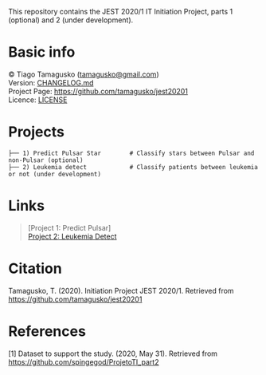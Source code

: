This repository contains the JEST 2020/1 IT Initiation Project, parts 1 (optional) and 2 (under development).

# Basic info
© Tiago Tamagusko (tamagusko@gmail.com)  
Version: [CHANGELOG.md](/CHANGELOG.md)  
Project Page: <a href="https://github.com/tamagusko/jest20201">https://github.com/tamagusko/jest20201</a>  
Licence: [LICENSE](/LICENSE)

# Projects
    
    ├── 1) Predict Pulsar Star        # Classify stars between Pulsar and non-Pulsar (optional)
    ├── 2) Leukemia detect            # Classify patients between leukemia or not (under development)  

# Links
    
> [Project 1: Predict Pulsar]<!--(/predictPulsar.ipynb)-->  
> [Project 2: Leukemia Detect](/LeukemiaDetect.ipynb)

# Citation
Tamagusko, T. (2020). Initiation Project JEST 2020/1. Retrieved from https://github.com/tamagusko/jest20201  

# References
[1] Dataset to support the study. (2020, May 31). Retrieved from https://github.com/spingegod/ProjetoTI_part2
